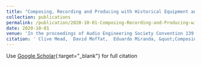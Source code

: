 ```yaml
---
title: "Composing, Recording and Producing with Historical Equipment and Instrument Models"
collection: publications
permalink: /publication/2020-10-01-Composing-Recording-and-Producing-with-Historical-Equipment-and-Instrument-Models
date: 2020-10-01
venue: 'In the proceedings of Audio Engineering Society Convention 139'
citation: ' Clive Mead,  David Moffat,  Eduardo Miranda, &quot;Composing, Recording and Producing with Historical Equipment and Instrument Models.&quot; In the proceedings of Audio Engineering Society Convention 139, 2020.'
---
```

Use [Google Scholar](https://scholar.google.com/scholar?q=Composing,+Recording+and+Producing+with+Historical+Equipment+and+Instrument+Models){:target="_blank"} for full citation